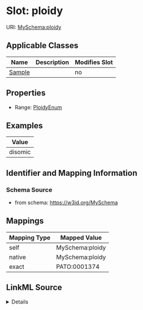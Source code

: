 

# Slot: ploidy



URI: [MySchema:ploidy](https://w3id.org/MySchemaploidy)



<!-- no inheritance hierarchy -->





## Applicable Classes

| Name | Description | Modifies Slot |
| --- | --- | --- |
| [Sample](Sample.md) |  |  no  |







## Properties

* Range: [PloidyEnum](PloidyEnum.md)






## Examples

| Value |
| --- |
| disomic |

## Identifier and Mapping Information







### Schema Source


* from schema: https://w3id.org/MySchema




## Mappings

| Mapping Type | Mapped Value |
| ---  | ---  |
| self | MySchema:ploidy |
| native | MySchema:ploidy |
| exact | PATO:0001374 |




## LinkML Source

<details>
```yaml
name: ploidy
examples:
- value: disomic
from_schema: https://w3id.org/MySchema
exact_mappings:
- PATO:0001374
rank: 1000
alias: ploidy
domain_of:
- Sample
range: ploidy_enum

```
</details>